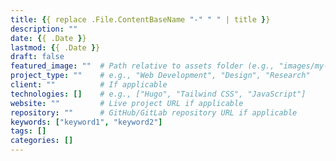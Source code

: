 ```yaml
---
title: {{ replace .File.ContentBaseName "-" " " | title }}
description: ""
date: {{ .Date }}
lastmod: {{ .Date }}
draft: false
featured_image: ""  # Path relative to assets folder (e.g., "images/my-image.jpg")
project_type: ""    # e.g., "Web Development", "Design", "Research"
client: ""          # If applicable
technologies: []    # e.g., ["Hugo", "Tailwind CSS", "JavaScript"]
website: ""         # Live project URL if applicable
repository: ""      # GitHub/GitLab repository URL if applicable
keywords: ["keyword1", "keyword2"]
tags: []
categories: []
---
```

